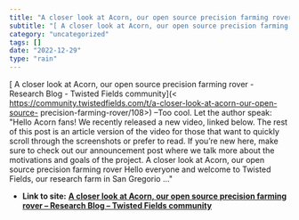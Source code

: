 ```yaml
---
title: "A closer look at Acorn, our open source precision farming rover – Research Blog – Twisted Fields community"
subtitle: "[ A closer look at Acorn, our open source precision farming rover - Research"
category: "uncategorized"
tags: []
date: "2022-12-29"
type: "rain"
---
```

[ A closer look at Acorn, our open source precision farming rover - Research
Blog - Twisted Fields community](<
https://community.twistedfields.com/t/a-closer-look-at-acorn-our-open-source-
precision-farming-rover/108>) –Too cool. Let the author speak: "Hello Acorn
fans! We recently released a new video, linked below. The rest of this post is
an article version of the video for those that want to quickly scroll through
the screenshots or prefer to read. If you’re new here, make sure to check out
our announcement post where we talk more about the motivations and goals of
the project. A closer look at Acorn, our open source precision farming rover
Hello everyone and welcome to Twisted Fields, our research farm in San
Gregorio …"


* **Link to site:** **[A closer look at Acorn, our open source precision farming rover – Research Blog – Twisted Fields community](None)**